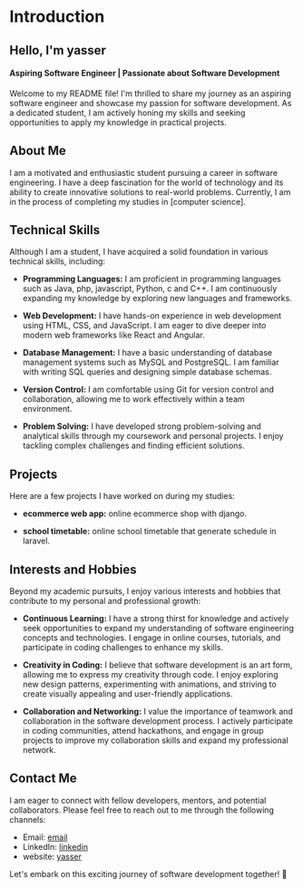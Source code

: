 # Introduction

## Hello, I'm yasser

#### Aspiring Software Engineer | Passionate about Software Development

Welcome to my README file! I'm thrilled to share my journey as an aspiring software engineer and showcase my passion for software development. As a dedicated student, I am actively honing my skills and seeking opportunities to apply my knowledge in practical projects.

## About Me

I am a motivated and enthusiastic student pursuing a career in software engineering. I have a deep fascination for the world of technology and its ability to create innovative solutions to real-world problems. Currently, I am in the process of completing my studies in [computer science].

## Technical Skills

Although I am a student, I have acquired a solid foundation in various technical skills, including:

- **Programming Languages:** I am proficient in programming languages such as Java, php, javascript, Python, c and C++. I am continuously expanding my knowledge by exploring new languages and frameworks.

- **Web Development:** I have hands-on experience in web development using HTML, CSS, and JavaScript. I am eager to dive deeper into modern web frameworks like React and Angular.

- **Database Management:** I have a basic understanding of database management systems such as MySQL and PostgreSQL. I am familiar with writing SQL queries and designing simple database schemas.

- **Version Control:** I am comfortable using Git for version control and collaboration, allowing me to work effectively within a team environment.

- **Problem Solving:** I have developed strong problem-solving and analytical skills through my coursework and personal projects. I enjoy tackling complex challenges and finding efficient solutions.

## Projects

Here are a few projects I have worked on during my studies:

- **ecommerce web app:** online ecommerce shop with django.

- **school timetable:** online school timetable that generate schedule in laravel.

## Interests and Hobbies

Beyond my academic pursuits, I enjoy various interests and hobbies that contribute to my personal and professional growth:

- **Continuous Learning:** I have a strong thirst for knowledge and actively seek opportunities to expand my understanding of software engineering concepts and technologies. I engage in online courses, tutorials, and participate in coding challenges to enhance my skills.

- **Creativity in Coding:** I believe that software development is an art form, allowing me to express my creativity through code. I enjoy exploring new design patterns, experimenting with animations, and striving to create visually appealing and user-friendly applications.

- **Collaboration and Networking:** I value the importance of teamwork and collaboration in the software development process. I actively participate in coding communities, attend hackathons, and engage in group projects to improve my collaboration skills and expand my professional network.

## Contact Me

I am eager to connect with fellow developers, mentors, and potential collaborators. Please feel free to reach out to me through the following channels:

- Email: [email](mailto:yassersabsibo@gmail.com)
- LinkedIn: [linkedin](linkedin.com/in/yasser-sabsibo-5095b9235)
- website: [yasser](yasser-sab.github.io/portfolio/)

Let's embark on this exciting journey of software development together! 🚀
